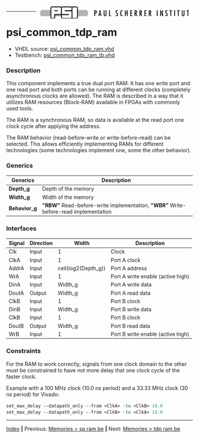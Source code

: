 <img align="right" src="../psi_logo.png">

***

# psi\_common\_tdp\_ram

- VHDL source: [psi_common_tdp_ram.vhd](../../hdl/psi_common_tdp_ram_.vhd)
- Testbench: [psi_common_tdp_ram_tb.vhd](../../testbench/psi_common_tdp_ram_tb/psi_common_tdp_ram_tb.vhd)

### Description

This component implements a true dual port RAM. It has one write port
and one read port and both ports can be running at different clocks
(completely asynchronous clocks are allowed). The RAM is described in a
way that it utilizes RAM resources (Block-RAM) available in FPGAs with
commonly used tools.

The RAM is a synchronous RAM, so data is available at the read port one
clock cycle after applying the address.

The RAM behavior (read-before-write or write-before-read) can be
selected. This allows efficiently implementing RAMs for different
technologies (some technologies implement one, some the other behavior).

### Generics
Generics                | Description
------------------------|------------
**Depth\_g**						|	Depth of the memory
**Width\_g** 						| Width of the memory
**Behavior\_g** 				| **"RBW"** Read-before-write implementation, **"WBR"** Write-before-read implementation

### Interfaces

Signal                 |Direction  | Width                 | Description
-----------------------|-----------|---------------------- |-----------------------------------
Clk                    | Input     |  1                    |  Clock
ClkA                   | Input     |  1                    |  Port A clock
AddrA                  | Input     |  ceil(log2(Depth\_g)) |  Port A address
WrA                    | Input     |  1                    |  Port A write enable (active high)
DinA                   | Input     |  Width\_g             |  Port A write data
DoutA                  | Output    |  Width\_g             |  Port A read data
ClkB  								 | Input     |  1                    |  Port B clock  
DinB  								 | Input     | Width\_g              |  Port B write data
ClkB                   | Input     |  1                    |  Port B clock  
DoutB                  | Output    |  Width\_g             |  Port B read data
WrB                    | Input     |  1                    |  Port B write enable (active high)

### Constraints

For the RAM to work correctly, signals from one clock domain to the
other must be constrained to have not more delay that one clock cycle of
the faster clock.

Example with a 100 MHz clock (10.0 ns period) and a 33.33 MHz clock (30
ns period) for Vivado:

```tcl
set_max_delay --datapath_only --from <ClkA> -to <ClkB> 10.0
set_max_delay --datapath_only --from <ClkB> -to <ClkA> 10.0
````

***

[Index](../psi_common_index.md) **|** Previous: [Memories > sp ram be](../ch3_memories/ch3_2_sp_ram_be.md) **|** Next: [Memories > tdp ram be](../ch3_memories/ch3_4_tdp_ram_be.md)
